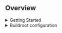 ## Overview

<details>
  <summary>Getting Started</summary>

```console
./create_mainline_img.sh
```
  That should get buildroot in this directory, unpack it, and patch it to add the packages the synth requires. (future plans include making this entire repo a buildroot external, which is the correct way to go about this)

  Once this completes, you should have a build in images/sdcard.img, which you can `dd` to an SD card or use etcher to write to an sd card. 
</details>

<details>
  <summary>Buildroot configuration</summary> 
  
  Buildroot is simpler and takes up less space than yocto. You can get started like this:

```console
make menuconfig
make linux-menuconfig
make uboot-menuconfig
make busybox-menuconfig
```
  
  While in any of those menus, you can use `/` to search for a string, which is insanely helpful and I somehow managed to create the first try of this without it. For years. Its a beautiful feature. 
</details>
